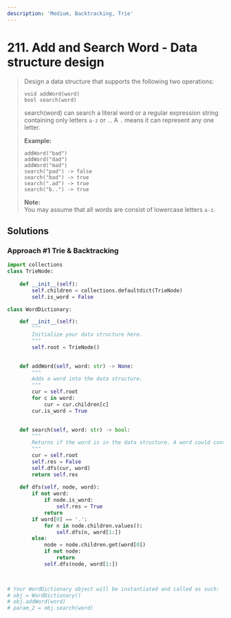 ```yaml
---
description: 'Medium, Backtracking, Trie'
---
```


# 211. Add and Search Word - Data structure design

> Design a data structure that supports the following two operations:
>
> ```text
> void addWord(word)
> bool search(word)
> ```
>
> search\(word\) can search a literal word or a regular expression string containing only letters `a-z` or `.`. A `.` means it can represent any one letter.
>
> **Example:**
>
> ```text
> addWord("bad")
> addWord("dad")
> addWord("mad")
> search("pad") -> false
> search("bad") -> true
> search(".ad") -> true
> search("b..") -> true
> ```
>
> **Note:**  
> You may assume that all words are consist of lowercase letters `a-z`.

## Solutions

### Approach \#1 Trie & Backtracking

```python
import collections
class TrieNode:
    
    def __init__(self):
        self.children = collections.defaultdict(TrieNode)
        self.is_word = False

class WordDictionary:

    def __init__(self):
        """
        Initialize your data structure here.
        """
        self.root = TrieNode()
        

    def addWord(self, word: str) -> None:
        """
        Adds a word into the data structure.
        """
        cur = self.root
        for c in word:
            cur = cur.children[c]
        cur.is_word = True
        

    def search(self, word: str) -> bool:
        """
        Returns if the word is in the data structure. A word could contain the dot character '.' to represent any one letter.
        """
        cur = self.root
        self.res = False
        self.dfs(cur, word)
        return self.res
        
    def dfs(self, node, word):
        if not word:
            if node.is_word:
                self.res = True
            return
        if word[0] == '.':
            for n in node.children.values():
                self.dfs(n, word[1:])
        else:
            node = node.children.get(word[0])
            if not node:
                return
            self.dfs(node, word[1:])
        


# Your WordDictionary object will be instantiated and called as such:
# obj = WordDictionary()
# obj.addWord(word)
# param_2 = obj.search(word)
```



